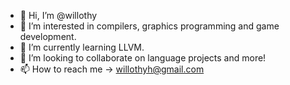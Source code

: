 - 👋 Hi, I’m @willothy
- 👀 I’m interested in compilers, graphics programming and game development.
- 🌱 I’m currently learning LLVM.
- 💞️ I’m looking to collaborate on language projects and more!
- 📫 How to reach me -> willothyh@gmail.com

<!---
willothy/willothy is a ✨ special ✨ repository because its `README.md` (this file) appears on your GitHub profile.
You can click the Preview link to take a look at your changes.
--->
